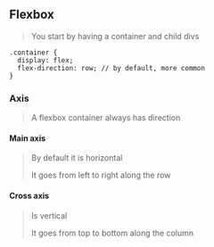 ## Flexbox

> You start by having a container and child divs
>
```
.container {
  display: flex;
  flex-direction: row; // by default, more common
}
```

### Axis
> A flexbox container always has direction
> 

#### Main axis
> By default it is horizontal
>
> It goes from left to right along the row

#### Cross axis
> Is vertical
>
> It goes from top to bottom along the column
